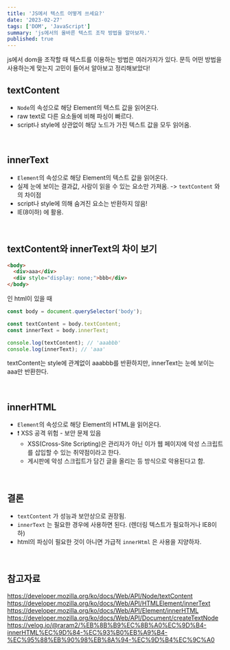 ```yaml
---
title: 'JS에서 텍스트 어떻게 쓰세요?'
date: '2023-02-27'
tags: ['DOM', 'JavaScript']
summary: 'js에서의 올바른 텍스트 조작 방법을 알아보자.'
published: true
---
```


js에서 dom을 조작할 때 텍스트를 이용하는 방법은 여러가지가 있다.
문득 어떤 방법을 사용하는게 맞는지 고민이 들어서 알아보고 정리해보았다!

## textContent

- `Node`의 속성으로 해당 Element의 텍스트 값을 읽어온다.
- raw text로 다른 요소들에 비해 파싱이 빠르다.
- script나 style에 상관없이 해당 노드가 가진 텍스트 값을 모두 읽어옴.

<br />

## innerText

- `Element`의 속성으로 해당 Element의 텍스트 값을 읽어온다.
- 실제 눈에 보이는 결과값, 사람이 읽을 수 있는 요소만 가져옴. -> `textContent` 와의 차이점
- script나 style에 의해 숨겨진 요소는 반환하지 않음!
- IE(8이하) 에 활용.

<br />

## textContent와 innerText의 차이 보기

```html
<body>
  <div>aaa</div>
  <div style="display: none;">bbb</div>
</body>
```

인 html이 있을 때

```javascript
const body = document.querySelector('body');

const textContent = body.textContent;
const innerText = body.innerText;

console.log(textContent); // 'aaabbb'
console.log(innerText); // 'aaa'
```

textContent는 style에 관계없이 aaabbb를 반환하지만,
innerText는 눈에 보이는 aaa만 반환한다.

<br />

## innerHTML

- `Element`의 속성으로 해당 Element의 HTML을 읽어온다.
- ❗️ XSS 공격 위험 - 보안 문제 있음
  - XSS(Cross-Site Scripting)은 관리자가 아닌 이가 웹 페이지에 악성 스크립트를 삽입할 수 있는 취약점이라고 한다.
  - 게시판에 악성 스크립트가 담긴 글을 올리는 등 방식으로 악용된다고 함.

<br />

## 결론

- `textContent` 가 성능과 보안상으로 권장됨.
- `innerText` 는 필요한 경우에 사용하면 된다. (렌더링 텍스트가 필요하거나 IE8이하)
- html의 파싱이 필요한 것이 아니면 가급적 `innerHtml` 은 사용을 지양하자.

<br />

## 참고자료

https://developer.mozilla.org/ko/docs/Web/API/Node/textContent
https://developer.mozilla.org/ko/docs/Web/API/HTMLElement/innerText
https://developer.mozilla.org/ko/docs/Web/API/Element/innerHTML
https://developer.mozilla.org/ko/docs/Web/API/Document/createTextNode
https://velog.io/@raram2/%EB%8B%B9%EC%8B%A0%EC%9D%B4-innerHTML%EC%9D%84-%EC%93%B0%EB%A9%B4-%EC%95%88%EB%90%98%EB%8A%94-%EC%9D%B4%EC%9C%A0
